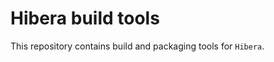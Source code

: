 Hibera build tools
==================

This repository contains build and packaging tools for `Hibera`.
